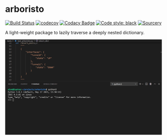 # arboristo
[![Build Status](https://github.com/AlanAutomated/arboristo/workflows/CI/badge.svg)](https://github.com/AlanAutomated/arboristo/actions)
[![codecov](https://codecov.io/gh/AlanAutomated/arboristo/branch/main/graph/badge.svg?token=IYHABMICSN)](https://codecov.io/gh/AlanAutomated/arboristo) [![Codacy Badge](https://app.codacy.com/project/badge/Grade/7c212a68576d4536a08a4a448361b497)](https://www.codacy.com/gh/AlanAutomated/arboristo/dashboard?utm_source=github.com&amp;utm_medium=referral&amp;utm_content=AlanAutomated/arboristo&amp;utm_campaign=Badge_Grade) [![Code style: black](https://img.shields.io/badge/code%20style-black-000000.svg)](https://github.com/psf/black) [![Sourcery](https://img.shields.io/badge/Sourcery-enabled-brightgreen)](https://sourcery.ai)

A light-weight package to lazily traverse a deeply nested dictionary.

![demo](demo.gif)